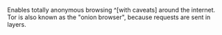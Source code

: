 Enables totally anonymous browsing ^[with caveats] around the internet. Tor is also known as the "onion browser", because requests are sent in layers.



